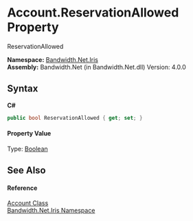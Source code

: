 ﻿# Account.ReservationAllowed Property 
 

ReservationAllowed

**Namespace:**&nbsp;<a href ="N_Bandwidth_Net_Iris.md">Bandwidth.Net.Iris</a><br />**Assembly:**&nbsp;Bandwidth.Net (in Bandwidth.Net.dll) Version: 4.0.0

## Syntax

**C#**<br />
``` C#
public bool ReservationAllowed { get; set; }
```


#### Property Value
Type: <a href="http://msdn2.microsoft.com/en-us/library/a28wyd50" target="_blank">Boolean</a>

## See Also


#### Reference
<a href ="T_Bandwidth_Net_Iris_Account.md">Account Class</a><br /><a href ="N_Bandwidth_Net_Iris.md">Bandwidth.Net.Iris Namespace</a><br />
